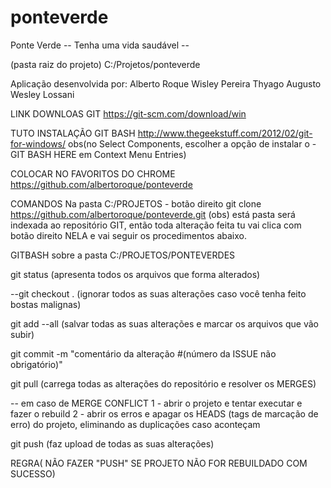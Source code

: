 # ponteverde

Ponte Verde 
-- Tenha uma vida saudável -- 

(pasta raiz do projeto)
C:/Projetos/ponteverde

Aplicação desenvolvida por:
Alberto Roque
Wisley Pereira
Thyago Augusto
Wesley Lossani

LINK DOWNLOAS GIT
https://git-scm.com/download/win

TUTO INSTALAÇÃO GIT BASH
http://www.thegeekstuff.com/2012/02/git-for-windows/
obs(no Select Components, escolher a opção de instalar o - GIT BASH HERE em Context Menu Entries)

COLOCAR NO FAVORITOS DO CHROME
https://github.com/albertoroque/ponteverde

COMANDOS 
Na pasta C:/PROJETOS - botão direito 
git clone https://github.com/albertoroque/ponteverde.git
(obs) está pasta será indexada ao repositório GIT, então toda alteração feita tu vai clica com botão direito NELA e vai seguir os procedimentos abaixo.

GITBASH sobre a pasta C:/PROJETOS/PONTEVERDES

git status (apresenta todos os arquivos que forma alterados)

 --git checkout . (ignorar todos as suas alterações caso você tenha feito bostas malignas)
 
 git add --all (salvar todas as suas alterações e marcar os arquivos que vão subir)
 
 git commit -m "comentário da alteração #(número da ISSUE não obrigatório)"
 
 git pull (carrega todas as alterações do repositório e resolver os MERGES)
 
  -- em caso de MERGE CONFLICT
      1 - abrir o projeto e tentar executar e fazer o rebuild
      2 - abrir os erros e apagar os HEADS (tags de marcação de erro) do projeto, eliminando as duplicações caso aconteçam
 
 git push (faz upload de todas as suas alterações)
 
 REGRA( NÃO FAZER "PUSH" SE PROJETO NÃO FOR REBUILDADO COM SUCESSO)
 
 
 
 


